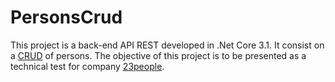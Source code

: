 # PersonsCrud

This project is a back-end API REST developed in .Net Core 3.1. It consist on a [CRUD](https://en.wikipedia.org/wiki/Create,_read,_update_and_delete) of persons. The objective of this project is to be presented as a technical test for company [23people](https://23people.io/).
